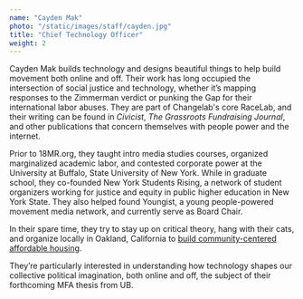 ```yaml
---
name: "Cayden Mak"
photo: "/static/images/staff/cayden.jpg"
title: "Chief Technology Officer"
weight: 2
---
```

Cayden Mak builds technology and designs beautiful things to help build movement both online and off. Their work has long occupied the intersection of social justice and technology, whether it’s mapping responses to the Zimmerman verdict or punking the Gap for their international labor abuses. They are part of Changelab's core RaceLab, and their writing can be found in _Civicist_, _The Grassroots Fundraising Journal_, and other publications that concern themselves with people power and the internet. 

Prior to 18MR.org, they taught intro media studies courses, organized marginalized academic labor, and contested corporate power at the University at Buffalo, State University of New York. While in graduate school, they co-founded New York Students Rising, a network of student organizers working for justice and equity in public higher education in New York State. They also helped found Youngist, a young people-powered movement media network, and currently serve as Board Chair.

In their spare time, they try to stay up on critical theory, hang with their cats, and organize locally in Oakland, California to [build community-centered affordable housing](http://proposal.e12thoakland.org).

They’re particularly interested in understanding how technology shapes our collective political imagination, both online and off, the subject of their forthcoming MFA thesis from UB.